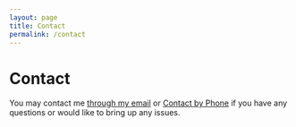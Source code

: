 ```yaml
---
layout: page
title: Contact
permalink: /contact
---
```


# Contact

You may contact me [through my email](mailto:teiru754@gmail.com) or [Contact by Phone](tel:82+10-4116-9117) if you have any questions or would like to bring up any issues.
